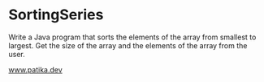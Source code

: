 # SortingSeries

Write a Java program that sorts the elements of the array from smallest to largest. Get the size of the array and the elements of the array from the user.

www.patika.dev
